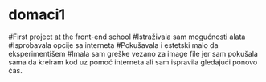 # domaci1
#First project at the front-end school
#Istraživala sam mogućnosti alata
#Isprobavala opcije sa interneta
#Pokušavala i estetski malo da eksperimentišem
#Imala sam greške vezano za image file jer sam pokušala sama da kreiram kod uz pomoć interneta ali sam ispravila gledajući ponovo čas. 
